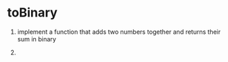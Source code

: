 # toBinary

1) implement a function that adds two numbers together and returns their sum in binary 

2)